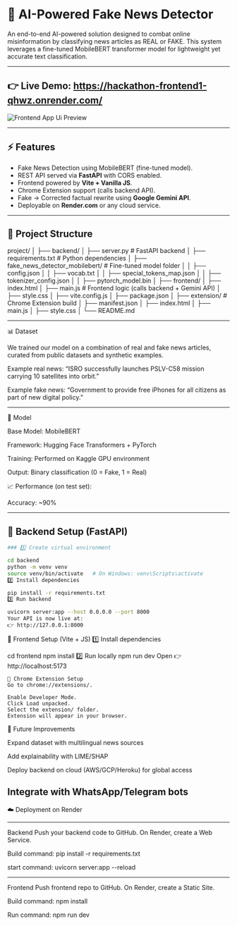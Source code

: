 # 📰 AI-Powered Fake News Detector

An end-to-end AI-powered solution designed to combat online misinformation by classifying news articles as REAL or FAKE.
This system leverages a fine-tuned MobileBERT transformer model for lightweight yet accurate text classification.  

---
👉 **Live Demo**: https://hackathon-frontend1-qhwz.onrender.com/
---

<img src="https://github.com/VishalRaj20/Inspira-Hackathon/blob/0eeb772b1d123ae5f86d8f1d3d01a98a20f7932f/icons/Screenshot%202025-08-23%20140521.png" alt="Frontend App Ui Preview" />

---
## ⚡ Features
- Fake News Detection using MobileBERT (fine-tuned model).
- REST API served via **FastAPI** with CORS enabled.
- Frontend powered by **Vite + Vanilla JS**.
- Chrome Extension support (calls backend API).
- Fake → Corrected factual rewrite using **Google Gemini API**.
- Deployable on **Render.com** or any cloud service.

---

## 📂 Project Structure

project/
│
├── backend/
│ ├── server.py # FastAPI backend
│ ├── requirements.txt # Python dependencies
│ ├── fake_news_detector_mobilebert/ # Fine-tuned model folder
│ │ ├── config.json
│ │ ├── vocab.txt
│ │ ├── special_tokens_map.json
│ │ ├── tokenizer_config.json
│ │ ├── pytorch_model.bin
│
├── frontend/
│ ├── index.html
│ ├── main.js # Frontend logic (calls backend + Gemini API)
│ ├── style.css
│ ├── vite.config.js
│ ├── package.json
│
├── extension/ # Chrome Extension build
│ ├── manifest.json
│ ├── index.html
│ ├── main.js
│ ├── style.css
│
└── README.md

---

📊 Dataset

We trained our model on a combination of real and fake news articles, curated from public datasets and synthetic examples.

Example real news: “ISRO successfully launches PSLV-C58 mission carrying 10 satellites into orbit.”

Example fake news: “Government to provide free iPhones for all citizens as part of new digital policy.”

---
🧠 Model

Base Model: MobileBERT

Framework: Hugging Face Transformers + PyTorch

Training: Performed on Kaggle GPU environment

Output: Binary classification (0 = Fake, 1 = Real)

📈 Performance (on test set):

Accuracy: ~90% 

---

## 🔧 Backend Setup (FastAPI)
```bash
### 1️⃣ Create virtual environment

cd backend
python -m venv venv
source venv/bin/activate   # On Windows: venv\Scripts\activate
2️⃣ Install dependencies

pip install -r requirements.txt
3️⃣ Run backend

uvicorn server:app --host 0.0.0.0 --port 8000
Your API is now live at:
👉 http://127.0.0.1:8000

```

🎨 Frontend Setup (Vite + JS)
1️⃣ Install dependencies

cd frontend
npm install
2️⃣ Run locally
npm run dev
Open 👉 http://localhost:5173
```
🧩 Chrome Extension Setup
Go to chrome://extensions/.

Enable Developer Mode.
Click Load unpacked.
Select the extension/ folder.
Extension will appear in your browser.

```
🔮 Future Improvements

Expand dataset with multilingual news sources

Add explainability with LIME/SHAP

Deploy backend on cloud (AWS/GCP/Heroku) for global access

Integrate with WhatsApp/Telegram bots
---
☁️ Deployment on Render

----

Backend
Push your backend code to GitHub.
On Render, create a Web Service.

Build command:
pip install -r requirements.txt

start command:
uvicorn server:app --reload

---
Frontend
Push frontend repo to GitHub.
On Render, create a Static Site.

Build command:
npm install

Run command:
npm run dev
